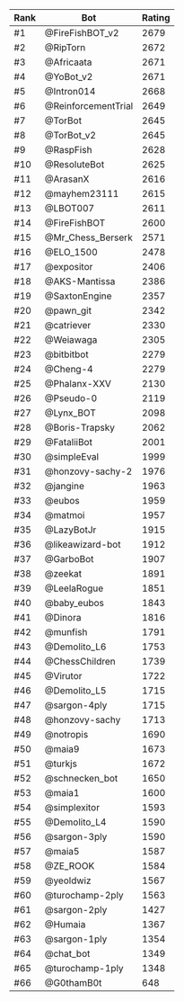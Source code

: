 Rank|Bot|Rating
---|---|---
#1|@FireFishBOT_v2|2679
#2|@RipTorn|2672
#3|@Africaata|2671
#4|@YoBot_v2|2671
#5|@Intron014|2668
#6|@ReinforcementTrial|2649
#7|@TorBot|2645
#8|@TorBot_v2|2645
#9|@RaspFish|2628
#10|@ResoluteBot|2625
#11|@ArasanX|2616
#12|@mayhem23111|2615
#13|@LBOT007|2611
#14|@FireFishBOT|2600
#15|@Mr_Chess_Berserk|2571
#16|@ELO_1500|2478
#17|@expositor|2406
#18|@AKS-Mantissa|2386
#19|@SaxtonEngine|2357
#20|@pawn_git|2342
#21|@catriever|2330
#22|@Weiawaga|2305
#23|@bitbitbot|2279
#24|@Cheng-4|2279
#25|@Phalanx-XXV|2130
#26|@Pseudo-0|2119
#27|@Lynx_BOT|2098
#28|@Boris-Trapsky|2062
#29|@FataliiBot|2001
#30|@simpleEval|1999
#31|@honzovy-sachy-2|1976
#32|@jangine|1963
#33|@eubos|1959
#34|@matmoi|1957
#35|@LazyBotJr|1915
#36|@likeawizard-bot|1912
#37|@GarboBot|1907
#38|@zeekat|1891
#39|@LeelaRogue|1851
#40|@baby_eubos|1843
#41|@Dinora|1816
#42|@munfish|1791
#43|@Demolito_L6|1753
#44|@ChessChildren|1739
#45|@Virutor|1722
#46|@Demolito_L5|1715
#47|@sargon-4ply|1715
#48|@honzovy-sachy|1713
#49|@notropis|1690
#50|@maia9|1673
#51|@turkjs|1672
#52|@schnecken_bot|1650
#53|@maia1|1600
#54|@simplexitor|1593
#55|@Demolito_L4|1590
#56|@sargon-3ply|1590
#57|@maia5|1587
#58|@ZE_ROOK|1584
#59|@yeoldwiz|1567
#60|@turochamp-2ply|1563
#61|@sargon-2ply|1427
#62|@Humaia|1367
#63|@sargon-1ply|1354
#64|@chat_bot|1349
#65|@turochamp-1ply|1348
#66|@G0thamB0t|648
